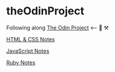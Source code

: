 # theOdinProject
Following along 
[The Odin Project](https://www.theodinproject.com/) <-- 🧔 ⚒️ 

[HTML & CSS Notes](/html_css/README.md)

[JavaScript Notes](/javascript/README.md)

[Ruby Notes](/ruby/README.md)
